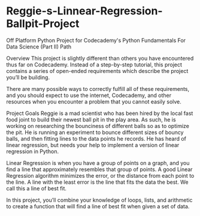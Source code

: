 # Reggie-s-Linnear-Regression-Ballpit-Project
Off Platform Python Project for Codecademy's Python Fundamentals For Data Science (Part II) Path

Overview
This project is slightly different than others you have encountered thus far on Codecademy. Instead of a step-by-step tutorial, this project contains a series of open-ended requirements which describe the project you’ll be building.

There are many possible ways to correctly fulfill all of these requirements, and you should expect to use the internet, Codecademy, and other resources when you encounter a problem that you cannot easily solve.

Project Goals
Reggie is a mad scientist who has been hired by the local fast food joint to build their newest ball pit in the play area. As such, he is working on researching the bounciness of different balls so as to optimize the pit. He is running an experiment to bounce different sizes of bouncy balls, and then fitting lines to the data points he records. He has heard of linear regression, but needs your help to implement a version of linear regression in Python.

Linear Regression is when you have a group of points on a graph, and you find a line that approximately resembles that group of points. A good Linear Regression algorithm minimizes the error, or the distance from each point to the line. A line with the least error is the line that fits the data the best. We call this a line of best fit.

In this project, you’ll combine your knowledge of loops, lists, and arithmetic to create a function that will find a line of best fit when given a set of data.

